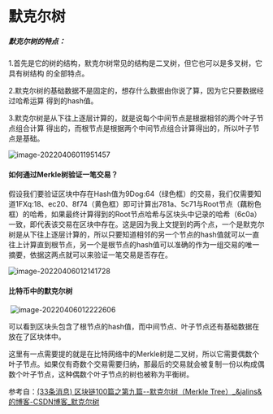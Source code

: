 # 默克尔树

##### 	默克尔树的特点：

​			1.首先是它的树的结构，默克尔树常见的结构是二叉树，但它也可以是多叉树，它具有树结构				的全部特点。

​			2.默克尔树的基础数据不是固定的，想存什么数据由你说了算，因为它只要数据经过哈希运算				得到的hash值。

​			3.默克尔树是从下往上逐层计算的，就是说每个中间节点是根据相邻的两个叶子节点组合计算				得出的，而根节点是根据两个中间节点组合计算得出的，所以叶子节点是基础。

![image-20220406011951457](C:\Users\ZY\AppData\Roaming\Typora\typora-user-images\image-20220406011951457.png)

#### 如何通过Merkle树验证一笔交易？

​	假设我们要验证区块中存在Hash值为9Dog:64（绿色框）的交易，我们仅需要知道1FXq:18、ec20、8f74（黄色框）即可计算出781a、5c71与Root节点（藕粉色框）的哈希，如果最终计算得到的Root节点哈希与区块头中记录的哈希（6c0a）一致，即代表该交易在区块中存在。这是因为我上文提到的两个点，一个是默克尔树是从下往上逐层计算的，所以只要知道相邻的另一个节点的hash值就可以一直往上计算直到根节点，另一个是根节点的hash值可以准确的作为一组交易的唯一摘要，依据这两点就可以来验证一笔交易是否存在。

![image-20220406012141728](C:\Users\ZY\AppData\Roaming\Typora\typora-user-images\image-20220406012141728.png)

#### 比特币中的默克尔树

​	![image-20220406012222606](C:\Users\ZY\AppData\Roaming\Typora\typora-user-images\image-20220406012222606.png)

可以看到区块头包含了根节点的hash值，而中间节点、叶子节点还有基础数据在放在了区块体中。

这里有一点需要提的就是在比特网络中的Merkle树是二叉树，所以它需要偶数个叶子节点。如果仅有奇数个交易需要归纳，那最后的交易就会被复制一份以构成偶数个叶子节点，这种偶数个叶子节点的树也被称为平衡树。

参考自：[(33条消息) 区块链100篇之第九篇--默克尔树（Merkle Tree）_&jalins&的博客-CSDN博客_默克尔树](https://blog.csdn.net/weixin_37504041/article/details/80474636)
